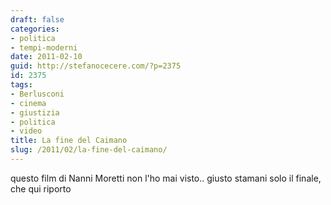 ```yaml
---
draft: false
categories:
- politica
- tempi-moderni
date: 2011-02-10
guid: http://stefanocecere.com/?p=2375
id: 2375
tags:
- Berlusconi
- cinema
- giustizia
- politica
- video
title: La fine del Caimano
slug: /2011/02/la-fine-del-caimano/
---
```


questo film di Nanni Moretti non l'ho mai visto.. giusto stamani solo il finale, che qui riporto